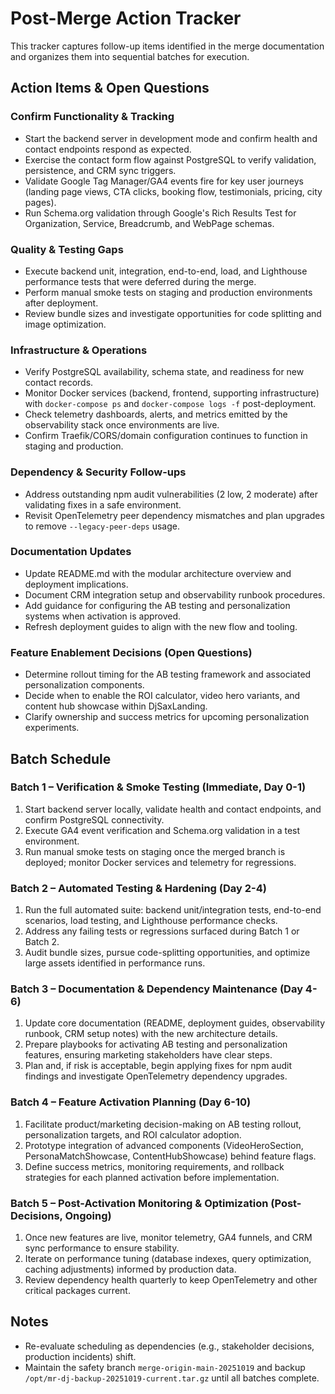 # Post-Merge Action Tracker

This tracker captures follow-up items identified in the merge documentation and organizes them into sequential batches for execution.

## Action Items & Open Questions

### Confirm Functionality & Tracking
- Start the backend server in development mode and confirm health and contact endpoints respond as expected.
- Exercise the contact form flow against PostgreSQL to verify validation, persistence, and CRM sync triggers.
- Validate Google Tag Manager/GA4 events fire for key user journeys (landing page views, CTA clicks, booking flow, testimonials, pricing, city pages).
- Run Schema.org validation through Google's Rich Results Test for Organization, Service, Breadcrumb, and WebPage schemas.

### Quality & Testing Gaps
- Execute backend unit, integration, end-to-end, load, and Lighthouse performance tests that were deferred during the merge.
- Perform manual smoke tests on staging and production environments after deployment.
- Review bundle sizes and investigate opportunities for code splitting and image optimization.

### Infrastructure & Operations
- Verify PostgreSQL availability, schema state, and readiness for new contact records.
- Monitor Docker services (backend, frontend, supporting infrastructure) with `docker-compose ps` and `docker-compose logs -f` post-deployment.
- Check telemetry dashboards, alerts, and metrics emitted by the observability stack once environments are live.
- Confirm Traefik/CORS/domain configuration continues to function in staging and production.

### Dependency & Security Follow-ups
- Address outstanding npm audit vulnerabilities (2 low, 2 moderate) after validating fixes in a safe environment.
- Revisit OpenTelemetry peer dependency mismatches and plan upgrades to remove `--legacy-peer-deps` usage.

### Documentation Updates
- Update README.md with the modular architecture overview and deployment implications.
- Document CRM integration setup and observability runbook procedures.
- Add guidance for configuring the AB testing and personalization systems when activation is approved.
- Refresh deployment guides to align with the new flow and tooling.

### Feature Enablement Decisions (Open Questions)
- Determine rollout timing for the AB testing framework and associated personalization components.
- Decide when to enable the ROI calculator, video hero variants, and content hub showcase within DjSaxLanding.
- Clarify ownership and success metrics for upcoming personalization experiments.

## Batch Schedule

### Batch 1 – Verification & Smoke Testing (Immediate, Day 0-1)
1. Start backend server locally, validate health and contact endpoints, and confirm PostgreSQL connectivity.
2. Execute GA4 event verification and Schema.org validation in a test environment.
3. Run manual smoke tests on staging once the merged branch is deployed; monitor Docker services and telemetry for regressions.

### Batch 2 – Automated Testing & Hardening (Day 2-4)
1. Run the full automated suite: backend unit/integration tests, end-to-end scenarios, load testing, and Lighthouse performance checks.
2. Address any failing tests or regressions surfaced during Batch 1 or Batch 2.
3. Audit bundle sizes, pursue code-splitting opportunities, and optimize large assets identified in performance runs.

### Batch 3 – Documentation & Dependency Maintenance (Day 4-6)
1. Update core documentation (README, deployment guides, observability runbook, CRM setup notes) with the new architecture details.
2. Prepare playbooks for activating AB testing and personalization features, ensuring marketing stakeholders have clear steps.
3. Plan and, if risk is acceptable, begin applying fixes for npm audit findings and investigate OpenTelemetry dependency upgrades.

### Batch 4 – Feature Activation Planning (Day 6-10)
1. Facilitate product/marketing decision-making on AB testing rollout, personalization targets, and ROI calculator adoption.
2. Prototype integration of advanced components (VideoHeroSection, PersonaMatchShowcase, ContentHubShowcase) behind feature flags.
3. Define success metrics, monitoring requirements, and rollback strategies for each planned activation before implementation.

### Batch 5 – Post-Activation Monitoring & Optimization (Post-Decisions, Ongoing)
1. Once new features are live, monitor telemetry, GA4 funnels, and CRM sync performance to ensure stability.
2. Iterate on performance tuning (database indexes, query optimization, caching adjustments) informed by production data.
3. Review dependency health quarterly to keep OpenTelemetry and other critical packages current.

## Notes
- Re-evaluate scheduling as dependencies (e.g., stakeholder decisions, production incidents) shift.
- Maintain the safety branch `merge-origin-main-20251019` and backup `/opt/mr-dj-backup-20251019-current.tar.gz` until all batches complete.
